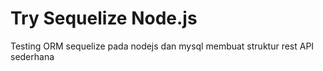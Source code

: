 # Try Sequelize Node.js
Testing ORM sequelize pada nodejs dan mysql membuat struktur rest API sederhana

